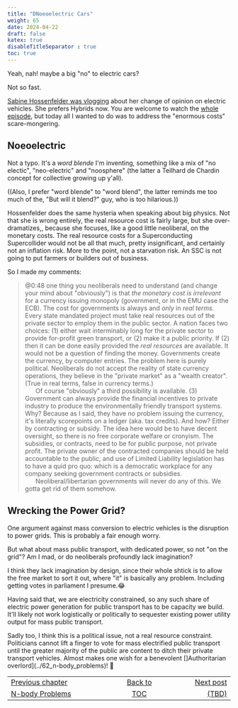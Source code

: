 ```yaml
---
title: "DNoeoelectric Cars"
weight: 65
date: 2024-04-22
draft: false
katex: true
disableTitleSeparator : true
toc: true
---
```


Yeah, nah! maybe a big "no" to electric cars? 

Not so fast.

[Sabine Hossenfelder was vlogging](https://www.youtube.com/watch?v=zX2n2-acksw) about her change of opinion on electric vehicles. She prefers Hybrids now. You are welcome to watch the 
[whole episode](https://www.youtube.com/watch?v=zX2n2-acksw), but today all 
I wanted to do was to address the "enormous costs" scare-mongering.


## Noeoelectric

Not a typo. It's a *word blende* I'm inventing, something like a mix of 
"no electic", "neo-electric" and "noosphere" (the latter a Teilhard de Chardin concept for collective growing up y'all). 

((Also, I prefer "word blende" to "word blend", the latter reminds me too much of the, "But will it blend?" guy, who is too hilarious.))

Hossenfelder does the same hysteria when speaking about big physics.  Not 
that she is wrong entirely, the real resource cost is fairly large, but 
she over-dramatizes,, because she focuses, like a  good little neoliberal, 
on the monetary costs. The real resource costs for a Superconducting 
Supercollider would not be all that much, pretty insignificant, and 
certainly not an inflation risk. More to the point, not a starvation risk. 
An SSC is not going to put farmers or builders out of business.

So I made my comments:
> @0:48 one thing you neoliberals need to understand (and change your 
mind about "obviously") is that _the monetary cost is irrelevant_ for a 
currency issuing monopoly (government, or in the EMU case the ECB). The 
cost for governments is always and *_only_* in *_real terms._* Every 
state mandated project must take real resources out of the private sector 
to employ them in the public sector. A nation faces two choices: 
(1) either wait interminably long for the private sector to provide 
for-profit green transport, or (2) make it a public priority. If (2) then 
it can be done easily provided the _real resources_ are available. It would 
not be a question of finding the money. Governments create the currency, 
by computer entries. The problem here is purely political. Neoliberals do 
not accept the reality of state currency operations, they believe in the 
"private market" as a "wealth creator". (True in real terms, false in 
currency terms.)  
&nbsp;&nbsp;&nbsp;&nbsp;&nbsp;&nbsp;Of course "obviously" a third 
possibility is available. (3) Government can always provide the financial 
incentives to private industry to produce the environmentally friendly 
transport systems. Why? Because as I said, they have no problem issuing the 
currency, it's literally scorepoints on a ledger (aka. tax credits). And how? 
Either by contracting or subsidy. The idea here would be to have decent 
oversight, so there is no free corporate welfare or cronyism. The subsidies, 
or contracts, need to be for public purpose, not private profit. The private 
owner of the contracted companies should be held accountable to the public, 
and use of Limited Liability legislation has to have a quid pro quo: which is 
a democratic workplace for any company seeking government contracts or 
subsidies.  
&nbsp;&nbsp;&nbsp;&nbsp;&nbsp;&nbsp;Neoliberal/libertarian governments will 
never do any of this. We gotta get rid of them somehow.


## Wrecking the Power Grid?

One argument against mass conversion to electric vehicles is the 
disruption to power grids. This is probably a fair enough worry.

But what about mass public transport, with dedicated power, so not "on the 
grid"? Am I mad, or do neoliberals profoundly lack imagination?

I think they lack imagination by design, since their whole shtick is to 
allow the free market to sort it out, where "it" is basically any problem. 
Including getting votes in parliament I presume.😂

Having said that, we are electricity constrained, so any such share of 
electric power generation for public transport has to be capacity we build. 
It'll likely not work logistically or politically to sequester existing 
power utility output for mass public transport.

Sadly too, I think this is a political issue, not a real resource 
constraint. Politicians cannot lift a finger to vote for mass electrified 
public transport until the greater majority of the public are content to 
ditch their private transport vehicles. Almost makes one wish for a 
benevolent 
[]Authoritarian overlord](../62_n-body_problems)! 🤣

 
<table style="border-collapse: collapse; border=0;">
    <colgroup>
       <col span="1" style="width: 25%;">
       <col span="1" style="width: 15%;">
       <col span="1" style="width: 15%;">
    </colgroup>
<tr style="border: 1px solid color:#0f0f0f;">
<td style="border: 1px solid color:#0f0f0f;">
<a href="../62_n-body_problems">Previous chapter</a></td>
<td style="border: 1px solid color:#0f0f0f; text-align:center;">
<a href="../">Back to</a></td>
<td style="border: 1px solid color:#0f0f0f; text-align:right;">
<a href="./">Next post</a></td>
</tr>
<tr style="border: 1px solid color:#0f0f0f;">
<td style="border: 1px solid color:#0f0f0f;">
<a href="../62_n-body_problems">N-body Problems</a></td>
<td style="border: 1px solid color:#0f0f0f; text-align:center;">
<a href="../">TOC</a></td>
<td style="border: 1px solid color:#0f0f0f; text-align:right;">
<a href="./">(TBD)</a></td>
</tr>
</table>
